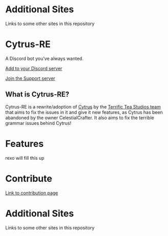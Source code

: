 <!-- Rewrite done by Odyssey346 -->
# Additional Sites
Links to some other sites in this repository

# Cytrus-RE
A Discord bot you've always wanted. 

[Add to your Discord server](https://discord.com/oauth2/authorize?client_id=596304769333592078&permissions=2113404023&scope=bot)

[Join the Support server](https://discord.gg/ymZmdaA)
## What is Cytrus-RE? 
Cytrus-RE is a rewrite/adoption of [Cytrus](https://github.com/CelestialCrafter/Cytrus) by the [Terrific Tea Studios team](https://github.com/terrific-tea) that aims to fix the issues in it and give it new features, as Cytrus has been abandoned by the owner CelestialCrafter. It also aims to fix the terrible grammar issues behind Cytrus!

# Features
rexo will fill this up
# Contribute
[Link to contribution page](coresites/CONTRIBUTING)
# Additional Sites
Links to some other sites in this repository

